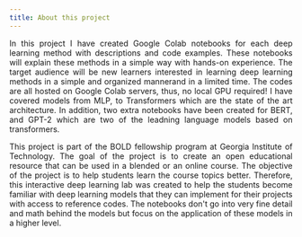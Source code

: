 ```yaml
---
title: About this project
---
```


<p align="justify">In this project I have created Google Colab notebooks for each deep learning method with descriptions and code examples. These notebooks will explain these methods in a simple way with hands-on experience. The target audience will be new learners interested in learning deep learning methods in a simple and organized mannerand in a limited time. The codes are all hosted on Google Colab servers, thus, no local GPU required! I have covered models from MLP, to Transformers which are the state of the art architecture. In addition, two extra notebooks have been created for BERT, and GPT-2 which are two of the leadning language models based on transformers.</p>

<p align="justify">This project is part of the BOLD fellowship program at Georgia Institute of Technology. The goal of the project is to create an open educational resource that can be used in a blended or an online course. The objective of the project is to help students learn the course topics better. Therefore, this interactive deep learning lab was created to help the students become familiar with deep learning models that they can implement for their projects with access to reference codes. The notebooks don't go into very fine detail and math behind the models but focus on the application of these models in a higher level.</p>
